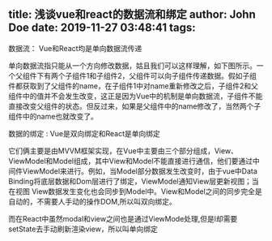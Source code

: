 title: 浅谈vue和react的数据流和绑定
author: John Doe
date: 2019-11-27 03:48:41
tags:
---
数据流：
Vue和React均是单向数据流传递

单向数据流指只能从一个方向修改数据，姑且我们可以这样理解，如下图所示。一个父组件下有两个子组件1和子组件2，父组件可以向子组件传递数据。假如子组件都获取到了父组件的name，在子组件1中对name重新修改之后，子组件2和父组件中的值并不会发生改变，这正是因为Vue中的机制是单向数据流，子组件不能直接改变父组件的状态。但反过来，如果是父组件中的name修改了，当然两个子组件中的name也就改变了。


数据的绑定 :
Vue是双向绑定和React是单向绑定

它们俩主要是由MVVM框架实现，在Vue中主要由三个部分组成，View、ViewModel和Model组成，其中View和Model不能直接进行通信，他们要通过中间件ViewModel来进行。例如，当Model部分数据发生改变时，由于vue中Data Binding将底层数据和Dom层进行了绑定，ViewModel通知View层更新视图；当在视图 View数据发生变化也会同步到Model中。View和Model之间的同步完全是自动的，不需要人手动的操作DOM,所以叫双向绑定。

而在React中虽然modal和view之间也是通过ViewMode处理,但是l却需要setState去手动刷新渲染view，所以叫单向绑定
